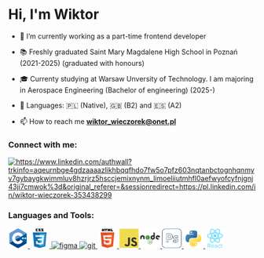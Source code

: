 <h1 align="left">Hi, I'm Wiktor</h1>


- 🔭 I’m currently working as a part-time frontend developer
- 📚 Freshly graduated Saint Mary Magdalene High School in Poznań (2021-2025) (graduated with honours)
- 🎓 Currenty studying at Warsaw Unversity of Technology. I am majoring in Aerospace Engineering (Bachelor of engineering) (2025-)
- 📢 Languages: 🇵🇱 (Native), 🇬🇧 (B2) and 🇪🇸 (A2)

- 📫 How to reach me **wiktor_wieczorek@onet.pl**

<h3 align="left">Connect with me:</h3>
<p align="left">
<a href="https://linkedin.com/in/https://www.linkedin.com/authwall?trkinfo=aqeurnbge4gdzaaaazlikhbqqfhdo7fw5o7pfz603nqtanbctognhqnmyv7gybaygkwimmluv8hzrjrz5hsccjemixnynm_limoeliiutmhfl0aefwyofcyfnjgnj43ji7cmwok%3d&original_referer=&sessionredirect=https://pl.linkedin.com/in/wiktor-wieczorek-353438299" target="blank"><img align="center" src="https://raw.githubusercontent.com/rahuldkjain/github-profile-readme-generator/master/src/images/icons/Social/linked-in-alt.svg" alt="https://www.linkedin.com/authwall?trkinfo=aqeurnbge4gdzaaaazlikhbqqfhdo7fw5o7pfz603nqtanbctognhqnmyv7gybaygkwimmluv8hzrjrz5hsccjemixnynm_limoeliiutmhfl0aefwyofcyfnjgnj43ji7cmwok%3d&original_referer=&sessionredirect=https://pl.linkedin.com/in/wiktor-wieczorek-353438299" height="30" width="40" /></a>
</p>

<h3 align="left">Languages and Tools:</h3>
<p align="left"> <a href="https://www.w3schools.com/cpp/" target="_blank" rel="noreferrer"> <img src="https://raw.githubusercontent.com/devicons/devicon/master/icons/cplusplus/cplusplus-original.svg" alt="cplusplus" width="40" height="40"/> </a> <a href="https://www.w3schools.com/css/" target="_blank" rel="noreferrer"> <img src="https://raw.githubusercontent.com/devicons/devicon/master/icons/css3/css3-original-wordmark.svg" alt="css3" width="40" height="40"/> </a> <a href="https://www.figma.com/" target="_blank" rel="noreferrer"> <img src="https://www.vectorlogo.zone/logos/figma/figma-icon.svg" alt="figma" width="40" height="40"/> </a> <a href="https://git-scm.com/" target="_blank" rel="noreferrer"> <img src="https://www.vectorlogo.zone/logos/git-scm/git-scm-icon.svg" alt="git" width="40" height="40"/> </a> <a href="https://www.w3.org/html/" target="_blank" rel="noreferrer"> <img src="https://raw.githubusercontent.com/devicons/devicon/master/icons/html5/html5-original-wordmark.svg" alt="html5" width="40" height="40"/> </a> <a href="https://developer.mozilla.org/en-US/docs/Web/JavaScript" target="_blank" rel="noreferrer"> <img src="https://raw.githubusercontent.com/devicons/devicon/master/icons/javascript/javascript-original.svg" alt="javascript" width="40" height="40"/> </a> <a href="https://nodejs.org" target="_blank" rel="noreferrer"> <img src="https://raw.githubusercontent.com/devicons/devicon/master/icons/nodejs/nodejs-original-wordmark.svg" alt="nodejs" width="40" height="40"/> </a> <a href="https://www.photoshop.com/en" target="_blank" rel="noreferrer"> <img src="https://raw.githubusercontent.com/devicons/devicon/master/icons/photoshop/photoshop-line.svg" alt="photoshop" width="40" height="40"/> </a> <a href="https://www.python.org" target="_blank" rel="noreferrer"> <img src="https://raw.githubusercontent.com/devicons/devicon/master/icons/python/python-original.svg" alt="python" width="40" height="40"/> </a> <a href="https://reactjs.org/" target="_blank" rel="noreferrer"> <img src="https://raw.githubusercontent.com/devicons/devicon/master/icons/react/react-original-wordmark.svg" alt="react" width="40" height="40"/> </a> </p>
